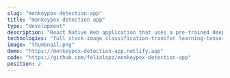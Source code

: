 ```yaml
---
slug: "monkeypox-detection-app"
title: "monkeypox detection app"
type: "development"
description: "React Native Web application that uses a pre-trained deep learning model to classify skin lesions images of Monkeypox, Measles, Chickenpox and Normal skin. The model was customized to achieve 96% of precision in the classfication, the app is a project developed for my university's final undergraduate project."
technologies: "full stack-image classification-transfer learning-tensorflow-react native web-redux saga-redux toolkit-styled components"
image: "thumbnail.png"
demo: "https://monkeypox-detection-app.netlify.app"
code: "https://github.com/felixlopz/monkeypox-detection-app"
position: 2
---
```

